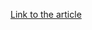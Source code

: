 [Link to the article](https://www.resecurity.com/blog/article/cybercriminals-impersonate-uae-federal-authority-for-identity-and-citizenship-on-the-peak-of-holidays-season)
